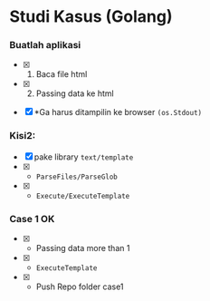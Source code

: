 # Studi Kasus (Golang)
### Buatlah aplikasi
- [x] 1. Baca file html 
- [x] 2. Passing data ke html

- [x] *Ga harus ditampilin ke browser `(os.Stdout)`

### Kisi2:
- [x] pake library `text/template`
- [x] - `ParseFiles/ParseGlob`
- [x] - `Execute/ExecuteTemplate`

### Case 1 OK 
- [x] - Passing data more than 1
- [x] - `ExecuteTemplate`
- [x] - Push Repo folder case1
